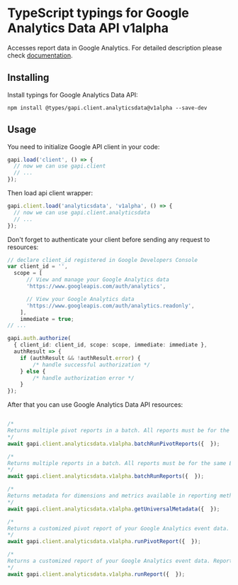 # TypeScript typings for Google Analytics Data API v1alpha

Accesses report data in Google Analytics.
For detailed description please check [documentation](https://developers.google.com/analytics/trusted-testing/analytics-data/).

## Installing

Install typings for Google Analytics Data API:

```
npm install @types/gapi.client.analyticsdata@v1alpha --save-dev
```

## Usage

You need to initialize Google API client in your code:

```typescript
gapi.load('client', () => {
  // now we can use gapi.client
  // ...
});
```

Then load api client wrapper:

```typescript
gapi.client.load('analyticsdata', 'v1alpha', () => {
  // now we can use gapi.client.analyticsdata
  // ...
});
```

Don't forget to authenticate your client before sending any request to resources:

```typescript
// declare client_id registered in Google Developers Console
var client_id = '',
  scope = [ 
      // View and manage your Google Analytics data
      'https://www.googleapis.com/auth/analytics',

      // View your Google Analytics data
      'https://www.googleapis.com/auth/analytics.readonly',
    ],
    immediate = true;
// ...

gapi.auth.authorize(
  { client_id: client_id, scope: scope, immediate: immediate },
  authResult => {
    if (authResult && !authResult.error) {
        /* handle successful authorization */
    } else {
        /* handle authorization error */
    }
});
```

After that you can use Google Analytics Data API resources:

```typescript

/*
Returns multiple pivot reports in a batch. All reports must be for the same Entity.
*/
await gapi.client.analyticsdata.v1alpha.batchRunPivotReports({  });

/*
Returns multiple reports in a batch. All reports must be for the same Entity.
*/
await gapi.client.analyticsdata.v1alpha.batchRunReports({  });

/*
Returns metadata for dimensions and metrics available in reporting methods. Used to explore the dimensions and metrics. Dimensions and metrics will be mostly added over time, but renames and deletions may occur. This method returns Universal Metadata. Universal Metadata are dimensions and metrics applicable to any property such as `country` and `totalUsers`.
*/
await gapi.client.analyticsdata.v1alpha.getUniversalMetadata({  });

/*
Returns a customized pivot report of your Google Analytics event data. Pivot reports are more advanced and expressive formats than regular reports. In a pivot report, dimensions are only visible if they are included in a pivot. Multiple pivots can be specified to further dissect your data.
*/
await gapi.client.analyticsdata.v1alpha.runPivotReport({  });

/*
Returns a customized report of your Google Analytics event data. Reports contain statistics derived from data collected by the Google Analytics tracking code. The data returned from the API is as a table with columns for the requested dimensions and metrics. Metrics are individual measurements of user activity on your property, such as active users or event count. Dimensions break down metrics across some common criteria, such as country or event name.
*/
await gapi.client.analyticsdata.v1alpha.runReport({  });
```
